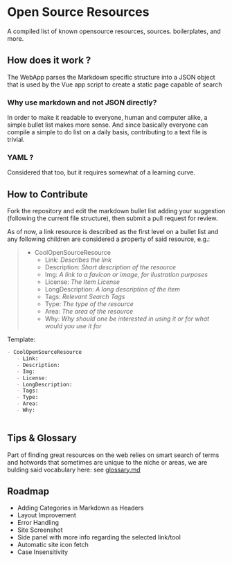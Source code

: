 # Open Source Resources

A compiled list of known opensource resources, sources. boilerplates, and more.

## How does it work ?

The WebApp parses the Markdown specific structure into a JSON object that is used by the Vue app script to create a static page capable of search

### Why use markdown and not JSON directly?

In order to make it readable to everyone, human and computer alike, a simple bullet list makes more sense. And since basically everyone can compile a simple to do list on a daily basis, contributing to a text file is trivial.

### YAML ?

Considered that too, but it requires somewhat of a learning curve.

## How to Contribute

Fork the repository and edit the markdown bullet list adding your suggestion (following the current file structure), then submit a pull request for review.

As of now, a link resource is described as the first level on a bullet list and any following children are considered a property of said resource, e.g.:
> - CoolOpenSourceResource
>   - Link: _Describes the link_
>   - Description: _Short description of the resource_
>   - Img: _A link to a favicon or image, for ilustration purposes_
>   - License: _The Item License_
>   - LongDescription: _A long description of the item_
>   - Tags: _Relevant Search Tags_
>   - Type: _The type of the resource_
>   - Area: _The area of the resource_
>   - Why: _Why should one be interested in using it or for what would you use it for_

Template:

```markdown
- CoolOpenSourceResource
   - Link:
   - Description: 
   - Img:
   - License: 
   - LongDescription: 
   - Tags:
   - Type: 
   - Area: 
   - Why: 
 
```

## Tips &  Glossary

Part  of finding great resources on the web relies on smart search of terms and hotwords that sometimes are unique to the niche or areas, we are bulding said vocabulary here: see [glossary.md](glossary.md)

## Roadmap

- Adding Categories in Markdown as Headers
- Layout Improvement
- Error Handling
- Site Screenshot
- Side panel with more info regarding the selected link/tool
- Automatic site icon fetch
- Case Insensitivity
